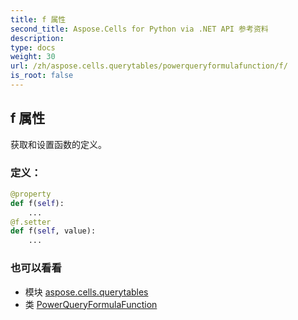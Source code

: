 ```yaml
---
title: f 属性
second_title: Aspose.Cells for Python via .NET API 参考资料
description:
type: docs
weight: 30
url: /zh/aspose.cells.querytables/powerqueryformulafunction/f/
is_root: false
---
```

## f 属性

获取和设置函数的定义。
### 定义：
```python
@property
def f(self):
    ...
@f.setter
def f(self, value):
    ...
```

### 也可以看看
* 模块 [aspose.cells.querytables](../../)
* 类 [PowerQueryFormulaFunction](/cells/python-net/zh/aspose.cells.querytables/powerqueryformulafunction)
